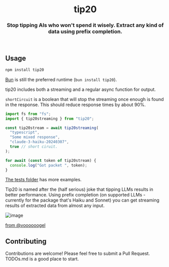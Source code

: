<h1 align="center">
  tip20
</h1>

<h3 align="center" style="padding-bottom:2rem">Stop tipping AIs who won't spend it wisely. Extract any kind of data using prefix completion.</h3>

## Usage

```bash
npm install tip20
```

[Bun](https://bun.sh/) is still the preferred runtime (`bun install tip20`).

tip20 includes both a streaming and a regular async function for output.

`shortCircuit` is a boolean that will stop the streaming once enough is found in the response. This should reduce response times by about 90%.

```typescript
import fs from "fs";
import { tip20streaming } from "tip20";

const tip20stream = await tip20streaming(
  "typescript",
  "Some mixed response",
  "claude-3-haiku-20240307",
  true // short ciruit.
);

for await (const token of tip20stream) {
  console.log("Got packet ", token);
}
```

[The tests folder](https://github.com/SouthBridgeAI/tip20/tree/master/tests) has more examples.

Tip20 is named after the (half serious) joke that tipping LLMs results in better performance. Using prefix completion (on supported LLMs - currently for the package that's Haiku and Sonnet) you can get streaming results of extracted data from almost any input.

![image](https://github.com/user-attachments/assets/40ddf4e1-c509-42bc-ac5d-b37654567944)

[from @voooooogel
](https://x.com/voooooogel/status/1730726744314069190)

## Contributing

Contributions are welcome! Please feel free to submit a Pull Request. TODOs.md is a good place to start.
